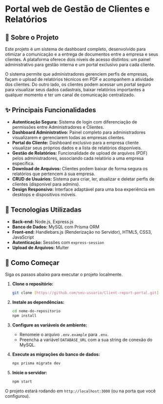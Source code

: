 # Portal web de Gestão de Clientes e Relatórios

## 📖 Sobre o Projeto

Este projeto é um sistema de dashboard completo, desenvolvido para otimizar a comunicação e a entrega de documentos entre a empresa e seus clientes. A plataforma oferece dois níveis de acesso distintos: um painel administrativo para gestão interna e um portal exclusivo para cada cliente.

O sistema permite que administradores gerenciem perfis de empresas, façam o upload de relatórios técnicos em PDF e acompanhem a atividade dos clientes. Do outro lado, os clientes podem acessar um portal seguro para visualizar seus dados cadastrais, baixar relatórios importantes a qualquer momento e ter um canal de comunicação centralizado.

## ✨ Principais Funcionalidades

-   **Autenticação Segura:** Sistema de login com diferenciação de permissões entre Administradores e Clientes.
-   **Dashboard Administrativo:** Painel completo para administradores visualizarem e gerenciarem todas as empresas clientes.
-   **Portal do Cliente:** Dashboard exclusivo para a empresa cliente visualizar seus próprios dados e a lista de relatórios disponíveis.
-   **Gestão de Relatórios:** Funcionalidade de upload de arquivos (PDF) pelos administradores, associando cada relatório a uma empresa específica.
-   **Download de Arquivos:** Clientes podem baixar de forma segura os relatórios que pertencem à sua empresa.
-   **CRUD de Usuários:** Sistema para criar, ler, atualizar e deletar perfis de clientes (disponível para admins).
-   **Design Responsivo:** Interface adaptável para uma boa experiência em desktops e dispositivos móveis.

## 🚀 Tecnologias Utilizadas

-   **Back-end:** Node.js, Express.js
-   **Banco de Dados:** MySQL com Prisma ORM
-   **Front-end:** Handlebars.js (Renderização no Servidor), HTML5, CSS3, JavaScript
-   **Autenticação:** Sessões com `express-session`
-   **Upload de Arquivos:** Multer

## 🏁 Como Começar

Siga os passos abaixo para executar o projeto localmente.

1.  **Clone o repositório:**
    ```bash
    git clone [https://github.com/seu-usuario/Client-report-portal.git]
    ```

2.  **Instale as dependências:**
    ```bash
    cd nome-do-repositorio
    npm install
    ```

3.  **Configure as variáveis de ambiente:**
    - Renomeie o arquivo `.env.example` para `.env`.
    - Preencha a variável `DATABASE_URL` com a sua string de conexão do MySQL.

4.  **Execute as migrações do banco de dados:**
    ```bash
    npx prisma migrate dev
    ```

5.  **Inicie o servidor:**
    ```bash
    npm start
    ```

O projeto estará rodando em `http://localhost:3000` (ou na porta que você configurou).
